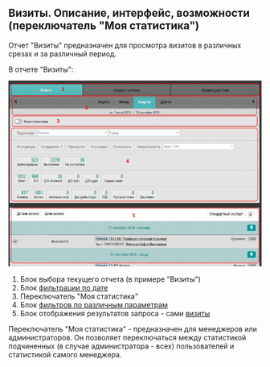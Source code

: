 ## Визиты. Описание, интерфейс, возможности (переключатель "Моя статистика")

Отчет "Визиты" предназначен для просмотра визитов в различных срезах и за различный период.

В отчете "Визиты":

![](../images/reports-visits.png)

1. Блок выбора текущего отчета (в примере "Визиты")
2. Блок [фильтрации по дате](reports-filters.html)
3. Переключатель "Моя статистика"
4. Блок [фильтров по различным параметрам](reports-filters.html)
5. Блок отображения результатов запроса - сами [визиты](reports-visits-visit.html)

Переключатель "Моя статистика" - предназначен для менеджеров или администраторов.
Он позволяет переключаться между статистикой подчиненных (в случае администратора - всех) пользователей и статистикой самого менеджера.

